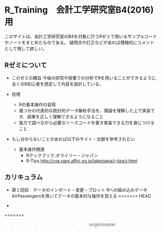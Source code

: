 # R_Training　会計工学研究室B4(2016)用

このサイトは、会計工学研究室のB4を対象に行うRゼミで用いるサンプルコードやノートをまとめたものである。
疑問点や訂正などがあれば積極的にコメントとして残して欲しい。

Rゼミについて
--
* このゼミの趣旨
    今後の研究や授業での分析でRを用いることができるように,全くのR初心者を想定して内容を設計している。
    
* 目標
    * Rの基本操作の習得
    * 幾つかの代表的な統計的データ解析手法を、理論を理解した上で実装でき、結果を正しく理解できるようになること
    * 独力で調べながら必要なソースコードを書き実装できる力を身につけること

* もし分からないことがあれば以下のサイト・文献を参考されたい
    * 基本操作関連
        * Rクックブック,オライリー・ジャパン
        * R-Tips,http://cse.naro.affrc.go.jp/takezawa/r-tips/r.html
        
カリキュラム
--
* 第１回目　データのインポート・変更・プロット
Rへの組み込みデータAirPassengersを用いてデータの基本的な操作を覚える
<<<<<<< HEAD

*
=======
>>>>>>> origin/master

